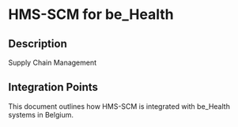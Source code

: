 # HMS-SCM for be_Health

## Description

Supply Chain Management

## Integration Points

This document outlines how HMS-SCM is integrated with be_Health systems in Belgium.
